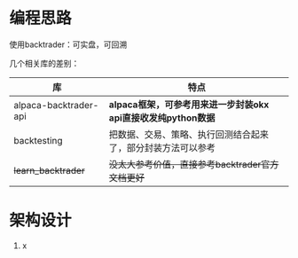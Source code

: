 # 编程思路

使用backtrader：可实盘，可回溯


几个相关库的差别：

| 库                     | 特点                                                                  |
| ---------------------- | --------------------------------------------------------------------- |
| alpaca-backtrader-api  | **alpaca框架，可参考用来进一步封装okx api直接收发纯python数据** |
| backtesting            | 把数据、交易、策略、执行回测结合起来了，部分封装方法可以参考          |
| ~~learn_backtrader~~ | ~~没太大参考价值，直接参考backtrader官方文档更好~~                  |

# 架构设计

1. x
